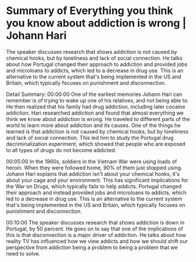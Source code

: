 # Summary of Everything you think you know about addiction is wrong | Johann Hari

The speaker discusses research that shows addiction is not caused by chemical hooks, but by loneliness and lack of social connection. He talks about how Portugal changed their approach to addiction and provided jobs and microloans to addicts, which led to a decrease in drug use. This is an alternative to the current system that's being implemented in the US and Britain, which typically focuses on punishment and disconnection.

Detail Summary: 
00:00:00
One of the earliest memories Johann Hari can remember is of trying to wake up one of his relatives, and not being able to. He then realized that his family had drug addiction, including later cocaine addiction. Hari researched addiction and found that almost everything we think we know about addiction is wrong. He traveled to different parts of the world to learn more about addiction and its causes. One of the things he learned is that addiction is not caused by chemical hooks, but by loneliness and lack of social connection. This led him to study the Portugal drug decriminalization experiment, which showed that people who are exposed to all types of drugs do not become addicted.

00:05:00
In the 1960s, soldiers in the Vietnam War were using loads of heroin. When they were followed home, 90% of them just stopped using. Johann Hari explains that addiction isn't about your chemical hooks, it's about your cage and your environment. This has significant implications for the War on Drugs, which typically fails to help addicts. Portugal changed their approach and instead provided jobs and microloans to addicts, which led to a decrease in drug use. This is an alternative to the current system that's being implemented in the US and Britain, which typically focuses on punishment and disconnection.

00:10:00
The speaker discusses research that shows addiction is down in Portugal, by 50 percent. He goes on to say that one of the implications of this is that disconnection is a major driver of addiction. He talks about how reality TV has influenced how we view addicts and how we should shift our perspective from addiction being a problem to being a problem that we need to solve.

